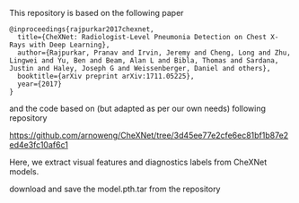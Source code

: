 This repository is based on the following paper
```
@inproceedings{rajpurkar2017chexnet,
  title={CheXNet: Radiologist-Level Pneumonia Detection on Chest X-Rays with Deep Learning},
  author={Rajpurkar, Pranav and Irvin, Jeremy and Cheng, Long and Zhu, Lingwei and Yu, Ben and Beam, Alan L and Bibla, Thomas and Sardana, Justin and Haley, Joseph G and Weissenberger, Daniel and others},
  booktitle={arXiv preprint arXiv:1711.05225},
  year={2017}
}
```
and the code based on (but adapted as per our own needs) following repository

https://github.com/arnoweng/CheXNet/tree/3d45ee77e2cfe6ec81bf1b87e2ed4e3fc10af6c1 


Here, we extract visual features and diagnostics labels from CheXNet models.

download and save the model.pth.tar from the repository
